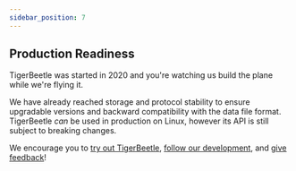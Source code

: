 ```yaml
---
sidebar_position: 7
---
```


## Production Readiness

TigerBeetle was started in 2020 and you're watching us build the plane while we're flying it.

We have already reached storage and protocol stability to ensure upgradable versions and backward
compatibility with the data file format. TigerBeetle _can_ be used in production on Linux, however
its API is still subject to breaking changes.

We encourage you to [try out TigerBeetle](https://github.com/tigerbeetle/tigerbeetle#quickstart),
[follow our development](https://github.com/tigerbeetle/tigerbeetle#short-term-roadmap), and [give
feedback](https://slack.tigerbeetle.com/invite)!
